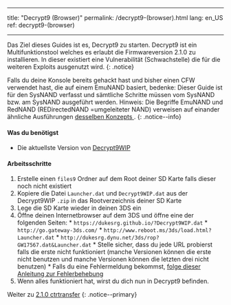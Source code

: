 * * *

title: "Decrypt9 (Browser)" permalink: /decrypt9-(browser).html lang: en_US ref: decrypt9-(browser)

* * *

Das Ziel dieses Guides ist es, Decrypt9 zu starten. Decrypt9 ist ein Multifunktionstool welches es erlaubt die Firmwareversion 2.1.0 zu installieren. In dieser existiert eine Vulnerabilität (Schwachstelle) die für die weiteren Exploits ausgenutzt wird. {: .notice}

Falls du deine Konsole bereits gehackt hast und bisher einen CFW verwendet hast, die auf einem EmuNAND basiert, bedenke: Dieser Guide ist für den SysNAND verfasst und sämtliche Schritte müssen vom SysNAND bzw. am SysNAND ausgeführt werden. Hinweis: Die Begriffe EmuNAND und RedNAND (REDirectedNAND =umgeleiteter NAND) verweisen auf einander ähnliche Ausführungen [ desselben Konzepts ](http://3dbrew.org/wiki/NAND_Redirection). {: .notice--info}

#### Was du benötigst

* Die aktuellste Version von [Decrypt9WIP](https://github.com/d0k3/Decrypt9WIP/releases/)

#### Arbeitsschritte

  1. Erstelle einen `files9` Ordner auf dem Root deiner SD Karte falls dieser noch nicht existiert
  2. Kopiere die Datei `Launcher.dat` und `Decrypt9WIP.dat` aus der Decrypt9WIP `.zip` in das Rootverzeichnis deiner SD Karte
  3. Lege die SD Karte wieder in deinen 3DS ein
  4. Öffne deinen Internetbrowser auf dem 3DS und öffne eine der folgenden Seiten: 
    * `https://dukesrg.github.io/?Decrypt9WIP.dat`
    * `http://go.gateway-3ds.com/`
    * `http://www.reboot.ms/3ds/load.html?Launcher.dat`
    * `http://dukesrg.dynu.net/3ds/rop?GW17567.dat&Launcher.dat`
    * Stelle sicher, dass du jede URL probierst falls die erste nicht funktioniert (manche Versionen können die erste nicht benutzen und manche Versionen können die letzten drei nicht benutzen)
    * Falls du eine Fehlermeldung bekommst, [folge dieser Anleitung zur Fehlerbehebung](troubleshooting#ts_browser)
  5. Wenn alles funktioniert hat, wirst du dich nun in Decrypt9 befinden.

Weiter zu [2.1.0 ctrtransfer](2.1.0-ctrtransfer) {: .notice--primary}